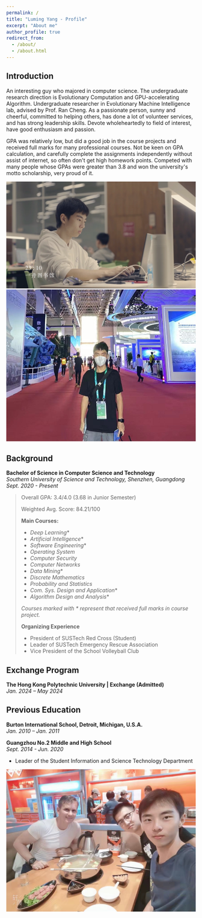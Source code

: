 ```yaml
---
permalink: /
title: "Luming Yang - Profile"
excerpt: "About me"
author_profile: true
redirect_from: 
  - /about/
  - /about.html
---
```


## Introduction
An interesting guy who majored in computer science. The undergraduate research direction is Evolutionary Computation and GPU-accelerating Algorithm. Undergraduate researcher in Evolutionary Machine Intelligence lab, advised by Prof. Ran Cheng.
As a passionate person, sunny and cheerful, committed to helping others, has done a lot of volunteer services, and has strong leadership skills.
Devote wholeheartedly to field of interest, have good enthusiasm and passion.

GPA was relatively low, but did a good job in the course projects and received full marks for many professional courses.
Not be keen on GPA calculation, and carefully complete the assignments independently without assist of internet, so often don't get high homework points.
Competed with many people whose GPAs were greater than 3.8 and won the university's motto scholarship, very proud of it.

![Me at Library](/images/me_at_lib.png "Me at Library")
![Me at Conference](/images/me_at_conf.jpg "Me at Conference")

## Background

**Bachelor of Science in Computer Science and Technology**  
*Southern University of Science and Technology, Shenzhen, Guangdong*  
*Sept. 2020 - Present*

> Overall GPA: 3.4/4.0 (3.68 in Junior Semester)
> 
> Weighted Avg. Score: 84.21/100
>   
> **Main Courses:**
> - *Deep Learning*\*
> - *Artificial Intelligence*\*
> - *Software Engineering*\*
> - *Operating System*
> - *Computer Security*
> - *Computer Networks*
> - *Data Mining*\*
> - *Discrete Mathematics*
> - *Probability and Statistics*
> - *Com. Sys. Design and Application*\*
> - *Algorithm Design and Analysis*\*
>   
> *Courses marked with \* represent that received full marks in course project.*
> 
> **Organizing Experience**
>
> - President of SUSTech Red Cross (Student)
> - Leader of SUSTech Emergency Rescue Association
> - Vice President of the School Volleyball Club

## Exchange Program

**The Hong Kong Polytechnic University | Exchange (Admitted)**  
*Jan. 2024 – May 2024*

## Previous Education

**Burton International School, Detroit, Michigan, U.S.A.**  
*Jan. 2010 – Jan. 2011*

**Guangzhou No.2 Middle and High School**  
*Sept. 2014 - Jun. 2020*
- Leader of the Student Information and Science Technology Department


![Dinner with Principal of RDF International School](/images/with_RDF.jpg "Dinner with Principal of RDF International School")




